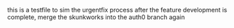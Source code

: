 this is a testfile to sim the urgentfix process
after the feature development is complete, merge the skunkworks into the auth0 branch again